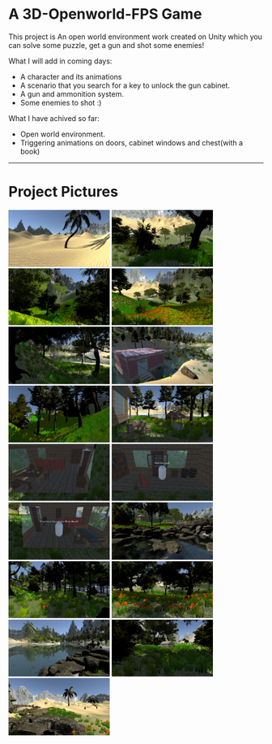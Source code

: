 
# A 3D-Openworld-FPS Game

This project is An open world environment work created on Unity which you can solve some puzzle, get a gun and shot some enemies!

What I will add in coming days:
- A character and its animations
- A scenario that you search for a key to unlock the gun cabinet.
- A gun and ammonition system.
- Some enemies to shot :)

What I have achived so far:
- Open world environment.
- Triggering animations on doors, cabinet windows and chest(with a book)
<hr/>



# Project Pictures
<p>



<a href="https://github.com/uguryesiloglu/3D-Openworld-FPS/blob/master/gamePng/1.png" target="_blank">
<img src="https://github.com/uguryesiloglu/3D-Openworld-FPS/blob/master/gamePng/1.png" width="200" style="max-width:100%;"></a>

<a href="https://github.com/uguryesiloglu/3D-Openworld-FPS/blob/master/gamePng/2.png" target="_blank">
<img src="https://github.com/uguryesiloglu/3D-Openworld-FPS/blob/master/gamePng/2.png" width="200" style="max-width:100%;"></a>

<a href="https://github.com/uguryesiloglu/3D-Openworld-FPS/blob/master/gamePng/3.png" target="_blank">
<img src="https://github.com/uguryesiloglu/3D-Openworld-FPS/blob/master/gamePng/3.png" width="200" style="max-width:100%;"></a>

<a href="https://github.com/uguryesiloglu/3D-Openworld-FPS/blob/master/gamePng/4.png" target="_blank">
<img src="https://github.com/uguryesiloglu/3D-Openworld-FPS/blob/master/gamePng/4.png" width="200" style="max-width:100%;"></a>

<a href="https://github.com/uguryesiloglu/3D-Openworld-FPS/blob/master/gamePng/5.png" target="_blank">
<img src="https://github.com/uguryesiloglu/3D-Openworld-FPS/blob/master/gamePng/5.png" width="200" style="max-width:100%;"></a>

<a href="https://github.com/uguryesiloglu/3D-Openworld-FPS/blob/master/gamePng/6.png" target="_blank">
<img src="https://github.com/uguryesiloglu/3D-Openworld-FPS/blob/master/gamePng/6.png" width="200" style="max-width:100%;"></a>

<a href="https://github.com/uguryesiloglu/3D-Openworld-FPS/blob/master/gamePng/7.png" target="_blank">
<img src="https://github.com/uguryesiloglu/3D-Openworld-FPS/blob/master/gamePng/7.png" width="200" style="max-width:100%;"></a>

<a href="https://github.com/uguryesiloglu/3D-Openworld-FPS/blob/master/gamePng/8.png" target="_blank">
<img src="https://github.com/uguryesiloglu/3D-Openworld-FPS/blob/master/gamePng/8.png" width="200" style="max-width:100%;"></a>

<a href="https://github.com/uguryesiloglu/3D-Openworld-FPS/blob/master/gamePng/9.png" target="_blank">
<img src="https://github.com/uguryesiloglu/3D-Openworld-FPS/blob/master/gamePng/9.png" width="200" style="max-width:100%;"></a>

<a href="https://github.com/uguryesiloglu/3D-Openworld-FPS/blob/master/gamePng/10.png" target="_blank">
<img src="https://github.com/uguryesiloglu/3D-Openworld-FPS/blob/master/gamePng/10.png" width="200" style="max-width:100%;"></a>

<a href="https://github.com/uguryesiloglu/3D-Openworld-FPS/blob/master/gamePng/11.png" target="_blank">
<img src="https://github.com/uguryesiloglu/3D-Openworld-FPS/blob/master/gamePng/11.png" width="200" style="max-width:100%;"></a>

<a href="https://github.com/uguryesiloglu/3D-Openworld-FPS/blob/master/gamePng/12.png" target="_blank">
<img src="https://github.com/uguryesiloglu/3D-Openworld-FPS/blob/master/gamePng/12.png" width="200" style="max-width:100%;"></a>

<a href="https://github.com/uguryesiloglu/3D-Openworld-FPS/blob/master/gamePng/13.png" target="_blank">
<img src="https://github.com/uguryesiloglu/3D-Openworld-FPS/blob/master/gamePng/13.png" width="200" style="max-width:100%;"></a>

<a href="https://github.com/uguryesiloglu/3D-Openworld-FPS/blob/master/gamePng/14.png" target="_blank">
<img src="https://github.com/uguryesiloglu/3D-Openworld-FPS/blob/master/gamePng/14.png" width="200" style="max-width:100%;"></a>

<a href="https://github.com/uguryesiloglu/3D-Openworld-FPS/blob/master/gamePng/15.png" target="_blank">
<img src="https://github.com/uguryesiloglu/3D-Openworld-FPS/blob/master/gamePng/15.png" width="200" style="max-width:100%;"></a>

<a href="https://github.com/uguryesiloglu/3D-Openworld-FPS/blob/master/gamePng/16.png" target="_blank">
<img src="https://github.com/uguryesiloglu/3D-Openworld-FPS/blob/master/gamePng/16.png" width="200" style="max-width:100%;"></a>

<a href="https://github.com/uguryesiloglu/3D-Openworld-FPS/blob/master/gamePng/17.png" target="_blank">
<img src="https://github.com/uguryesiloglu/3D-Openworld-FPS/blob/master/gamePng/17.png" width="200" style="max-width:100%;"></a>

</p>  
